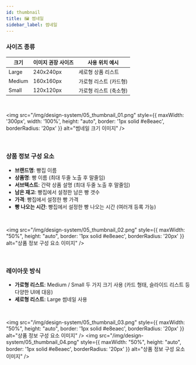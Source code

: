 ```yaml
---
id: thumbnail
title: 🖼️ 썸네일
sidebar_label: 썸네일
---
```


### 사이즈 종류

| 크기     | 이미지 권장 사이즈 | 사용 위치 예시      |
| ------ | ---------- | ------------- |
| Large  | 240x240px  | 세로형 상품 리스트    |
| Medium | 160x160px  | 가로형 리스트 (카드형) |
| Small  | 120x120px  | 가로형 리스트 (축소형) |

<br/>

<img
  src="/img/design-system/05_thumbnail_01.png"
  style={{ maxWidth: '300px', width: '100%', height: "auto", border: '1px solid #e8eaec', borderRadius: '20px' }} 
  alt="썸네일 크기 이미지" />

<br/>


### 상품 정보 구성 요소

* **브랜드명**: 빵집 이름
* **상품명**: 빵 이름 (최대 두줄 노출 후 말줄임)
* **서브텍스트**: 간략 상품 설명 (최대 두줄 노출 후 말줄임)
* **남은 재고**: 빵집에서 설정한 남은 빵 갯수
* **가격**: 빵집에서 설정한 빵 가격
* **빵 나오는 시간**: 빵집에서 설정한 빵 나오는 시간 (여러개 등록 가능)

<br/>

<img
  src="/img/design-system/05_thumbnail_02.png"
  style={{ maxWidth: "50%", height: "auto", border: '1px solid #e8eaec', borderRadius: '20px' }} 
  alt="상품 정보 구성 요소 이미지" />

<br/>

### 레이아웃 방식

* **가로형 리스트**: Medium / Small 두 가지 크기 사용
  (카드 형태, 슬라이드 리스트 등 다양한 UI에 대응)
* **세로형 리스트**: Large 썸네일 사용

<br/>

<img
  src="/img/design-system/05_thumbnail_03.png"
  style={{ maxWidth: "50%", height: "auto", border: '1px solid #e8eaec', borderRadius: '20px' }} 
  alt="상품 정보 구성 요소 이미지" />
  <img
  src="/img/design-system/05_thumbnail_04.png"
  style={{ maxWidth: "50%", height: "auto", border: '1px solid #e8eaec', borderRadius: '20px' }} 
  alt="상품 정보 구성 요소 이미지" />